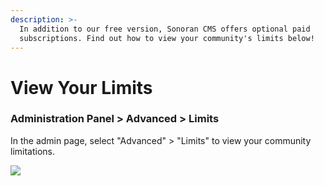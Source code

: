```yaml
---
description: >-
  In addition to our free version, Sonoran CMS offers optional paid
  subscriptions. Find out how to view your community's limits below!
---
```


# View Your Limits

### Administration Panel > Advanced > Limits

In the admin page, select "Advanced" > "Limits" to view your community limitations.

![](../../.gitbook/assets/msedge\_ZVI8JWViL4.png)
